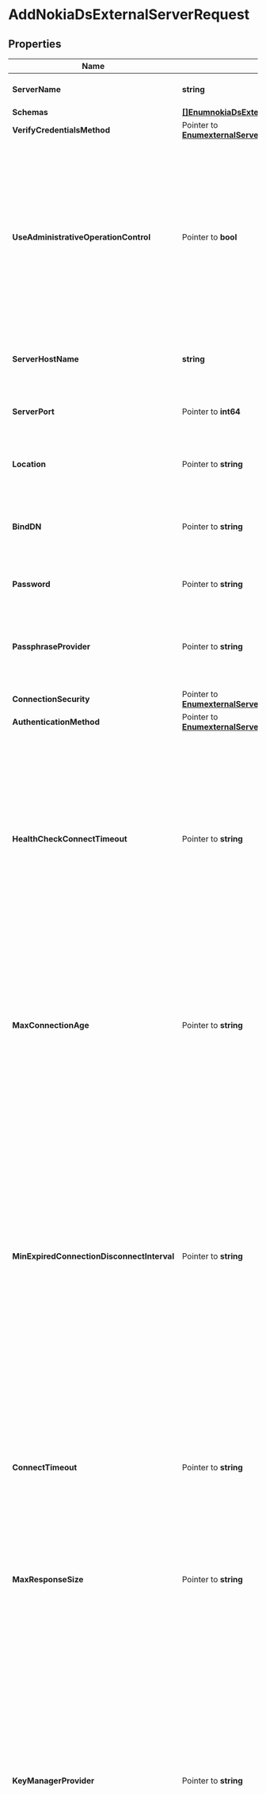 # AddNokiaDsExternalServerRequest

## Properties

Name | Type | Description | Notes
------------ | ------------- | ------------- | -------------
**ServerName** | **string** | Name of the new External Server | 
**Schemas** | [**[]EnumnokiaDsExternalServerSchemaUrn**](EnumnokiaDsExternalServerSchemaUrn.md) |  | 
**VerifyCredentialsMethod** | Pointer to [**EnumexternalServerVerifyCredentialsMethodProp**](EnumexternalServerVerifyCredentialsMethodProp.md) |  | [optional] 
**UseAdministrativeOperationControl** | Pointer to **bool** | Indicates whether to include the administrative operation request control in requests sent to this server which are intended for administrative operations (e.g., health checking) rather than requests directly from clients. | [optional] 
**ServerHostName** | **string** | The host name or IP address of the target LDAP server. | 
**ServerPort** | Pointer to **int64** | The port number on which the server listens for requests. | [optional] 
**Location** | Pointer to **string** | Specifies the location for the LDAP External Server. | [optional] 
**BindDN** | Pointer to **string** | The DN to use to bind to the target LDAP server if simple authentication is required. | [optional] 
**Password** | Pointer to **string** | The login password for the specified user. | [optional] 
**PassphraseProvider** | Pointer to **string** | The passphrase provider to use to obtain the login password for the specified user. | [optional] 
**ConnectionSecurity** | Pointer to [**EnumexternalServerNokiaDsConnectionSecurityProp**](EnumexternalServerNokiaDsConnectionSecurityProp.md) |  | [optional] 
**AuthenticationMethod** | Pointer to [**EnumexternalServerNokiaDsAuthenticationMethodProp**](EnumexternalServerNokiaDsAuthenticationMethodProp.md) |  | [optional] 
**HealthCheckConnectTimeout** | Pointer to **string** | Specifies the maximum length of time to wait for a connection to be established for the purpose of performing a health check. If the connection cannot be established within this length of time, the server will be classified as unavailable. | [optional] 
**MaxConnectionAge** | Pointer to **string** | Specifies the maximum length of time that connections to this server should be allowed to remain established before being closed and replaced with newly-established connections. | [optional] 
**MinExpiredConnectionDisconnectInterval** | Pointer to **string** | Specifies the minimum length of time that should pass between connection closures as a result of the connections being established for longer than the maximum connection age. This may help avoid cases in which a large number of connections are closed and re-established in a short period of time because of the maximum connection age. | [optional] 
**ConnectTimeout** | Pointer to **string** | Specifies the maximum length of time to wait for a connection to be established before giving up and considering the server unavailable. | [optional] 
**MaxResponseSize** | Pointer to **string** | Specifies the maximum response size that should be supported for messages received from the LDAP external server. | [optional] 
**KeyManagerProvider** | Pointer to **string** | The key manager provider to use if SSL or StartTLS is to be used for connection-level security. When specifying a value for this property (except when using the Null key manager provider) you must ensure that the external server trusts this server&#39;s public certificate by adding this server&#39;s public certificate to the external server&#39;s trust store. | [optional] 
**TrustManagerProvider** | Pointer to **string** | The trust manager provider to use if SSL or StartTLS is to be used for connection-level security. | [optional] 
**InitialConnections** | Pointer to **int64** | The number of connections to initially establish to the LDAP external server. A value of zero indicates that the number of connections should be dynamically based on the number of available worker threads. This will be ignored when using a thread-local connection pool. | [optional] 
**MaxConnections** | Pointer to **int64** | The maximum number of concurrent connections to maintain for the LDAP external server. A value of zero indicates that the number of connections should be dynamically based on the number of available worker threads. This will be ignored when using a thread-local connection pool. | [optional] 
**DefunctConnectionResultCode** | Pointer to [**[]EnumexternalServerDefunctConnectionResultCodeProp**](EnumexternalServerDefunctConnectionResultCodeProp.md) |  | [optional] 
**AbandonOnTimeout** | Pointer to **bool** | Indicates whether to send an abandon request for an operation for which a response timeout is encountered. A request which has timed out on one server may be retried on another server regardless of whether an abandon request is sent, but if the initial attempt is not abandoned then a long-running operation may unnecessarily continue to consume processing resources on the initial server. | [optional] 
**Description** | Pointer to **string** | A description for this External Server | [optional] 

## Methods

### NewAddNokiaDsExternalServerRequest

`func NewAddNokiaDsExternalServerRequest(serverName string, schemas []EnumnokiaDsExternalServerSchemaUrn, serverHostName string, ) *AddNokiaDsExternalServerRequest`

NewAddNokiaDsExternalServerRequest instantiates a new AddNokiaDsExternalServerRequest object
This constructor will assign default values to properties that have it defined,
and makes sure properties required by API are set, but the set of arguments
will change when the set of required properties is changed

### NewAddNokiaDsExternalServerRequestWithDefaults

`func NewAddNokiaDsExternalServerRequestWithDefaults() *AddNokiaDsExternalServerRequest`

NewAddNokiaDsExternalServerRequestWithDefaults instantiates a new AddNokiaDsExternalServerRequest object
This constructor will only assign default values to properties that have it defined,
but it doesn't guarantee that properties required by API are set

### GetServerName

`func (o *AddNokiaDsExternalServerRequest) GetServerName() string`

GetServerName returns the ServerName field if non-nil, zero value otherwise.

### GetServerNameOk

`func (o *AddNokiaDsExternalServerRequest) GetServerNameOk() (*string, bool)`

GetServerNameOk returns a tuple with the ServerName field if it's non-nil, zero value otherwise
and a boolean to check if the value has been set.

### SetServerName

`func (o *AddNokiaDsExternalServerRequest) SetServerName(v string)`

SetServerName sets ServerName field to given value.


### GetSchemas

`func (o *AddNokiaDsExternalServerRequest) GetSchemas() []EnumnokiaDsExternalServerSchemaUrn`

GetSchemas returns the Schemas field if non-nil, zero value otherwise.

### GetSchemasOk

`func (o *AddNokiaDsExternalServerRequest) GetSchemasOk() (*[]EnumnokiaDsExternalServerSchemaUrn, bool)`

GetSchemasOk returns a tuple with the Schemas field if it's non-nil, zero value otherwise
and a boolean to check if the value has been set.

### SetSchemas

`func (o *AddNokiaDsExternalServerRequest) SetSchemas(v []EnumnokiaDsExternalServerSchemaUrn)`

SetSchemas sets Schemas field to given value.


### GetVerifyCredentialsMethod

`func (o *AddNokiaDsExternalServerRequest) GetVerifyCredentialsMethod() EnumexternalServerVerifyCredentialsMethodProp`

GetVerifyCredentialsMethod returns the VerifyCredentialsMethod field if non-nil, zero value otherwise.

### GetVerifyCredentialsMethodOk

`func (o *AddNokiaDsExternalServerRequest) GetVerifyCredentialsMethodOk() (*EnumexternalServerVerifyCredentialsMethodProp, bool)`

GetVerifyCredentialsMethodOk returns a tuple with the VerifyCredentialsMethod field if it's non-nil, zero value otherwise
and a boolean to check if the value has been set.

### SetVerifyCredentialsMethod

`func (o *AddNokiaDsExternalServerRequest) SetVerifyCredentialsMethod(v EnumexternalServerVerifyCredentialsMethodProp)`

SetVerifyCredentialsMethod sets VerifyCredentialsMethod field to given value.

### HasVerifyCredentialsMethod

`func (o *AddNokiaDsExternalServerRequest) HasVerifyCredentialsMethod() bool`

HasVerifyCredentialsMethod returns a boolean if a field has been set.

### GetUseAdministrativeOperationControl

`func (o *AddNokiaDsExternalServerRequest) GetUseAdministrativeOperationControl() bool`

GetUseAdministrativeOperationControl returns the UseAdministrativeOperationControl field if non-nil, zero value otherwise.

### GetUseAdministrativeOperationControlOk

`func (o *AddNokiaDsExternalServerRequest) GetUseAdministrativeOperationControlOk() (*bool, bool)`

GetUseAdministrativeOperationControlOk returns a tuple with the UseAdministrativeOperationControl field if it's non-nil, zero value otherwise
and a boolean to check if the value has been set.

### SetUseAdministrativeOperationControl

`func (o *AddNokiaDsExternalServerRequest) SetUseAdministrativeOperationControl(v bool)`

SetUseAdministrativeOperationControl sets UseAdministrativeOperationControl field to given value.

### HasUseAdministrativeOperationControl

`func (o *AddNokiaDsExternalServerRequest) HasUseAdministrativeOperationControl() bool`

HasUseAdministrativeOperationControl returns a boolean if a field has been set.

### GetServerHostName

`func (o *AddNokiaDsExternalServerRequest) GetServerHostName() string`

GetServerHostName returns the ServerHostName field if non-nil, zero value otherwise.

### GetServerHostNameOk

`func (o *AddNokiaDsExternalServerRequest) GetServerHostNameOk() (*string, bool)`

GetServerHostNameOk returns a tuple with the ServerHostName field if it's non-nil, zero value otherwise
and a boolean to check if the value has been set.

### SetServerHostName

`func (o *AddNokiaDsExternalServerRequest) SetServerHostName(v string)`

SetServerHostName sets ServerHostName field to given value.


### GetServerPort

`func (o *AddNokiaDsExternalServerRequest) GetServerPort() int64`

GetServerPort returns the ServerPort field if non-nil, zero value otherwise.

### GetServerPortOk

`func (o *AddNokiaDsExternalServerRequest) GetServerPortOk() (*int64, bool)`

GetServerPortOk returns a tuple with the ServerPort field if it's non-nil, zero value otherwise
and a boolean to check if the value has been set.

### SetServerPort

`func (o *AddNokiaDsExternalServerRequest) SetServerPort(v int64)`

SetServerPort sets ServerPort field to given value.

### HasServerPort

`func (o *AddNokiaDsExternalServerRequest) HasServerPort() bool`

HasServerPort returns a boolean if a field has been set.

### GetLocation

`func (o *AddNokiaDsExternalServerRequest) GetLocation() string`

GetLocation returns the Location field if non-nil, zero value otherwise.

### GetLocationOk

`func (o *AddNokiaDsExternalServerRequest) GetLocationOk() (*string, bool)`

GetLocationOk returns a tuple with the Location field if it's non-nil, zero value otherwise
and a boolean to check if the value has been set.

### SetLocation

`func (o *AddNokiaDsExternalServerRequest) SetLocation(v string)`

SetLocation sets Location field to given value.

### HasLocation

`func (o *AddNokiaDsExternalServerRequest) HasLocation() bool`

HasLocation returns a boolean if a field has been set.

### GetBindDN

`func (o *AddNokiaDsExternalServerRequest) GetBindDN() string`

GetBindDN returns the BindDN field if non-nil, zero value otherwise.

### GetBindDNOk

`func (o *AddNokiaDsExternalServerRequest) GetBindDNOk() (*string, bool)`

GetBindDNOk returns a tuple with the BindDN field if it's non-nil, zero value otherwise
and a boolean to check if the value has been set.

### SetBindDN

`func (o *AddNokiaDsExternalServerRequest) SetBindDN(v string)`

SetBindDN sets BindDN field to given value.

### HasBindDN

`func (o *AddNokiaDsExternalServerRequest) HasBindDN() bool`

HasBindDN returns a boolean if a field has been set.

### GetPassword

`func (o *AddNokiaDsExternalServerRequest) GetPassword() string`

GetPassword returns the Password field if non-nil, zero value otherwise.

### GetPasswordOk

`func (o *AddNokiaDsExternalServerRequest) GetPasswordOk() (*string, bool)`

GetPasswordOk returns a tuple with the Password field if it's non-nil, zero value otherwise
and a boolean to check if the value has been set.

### SetPassword

`func (o *AddNokiaDsExternalServerRequest) SetPassword(v string)`

SetPassword sets Password field to given value.

### HasPassword

`func (o *AddNokiaDsExternalServerRequest) HasPassword() bool`

HasPassword returns a boolean if a field has been set.

### GetPassphraseProvider

`func (o *AddNokiaDsExternalServerRequest) GetPassphraseProvider() string`

GetPassphraseProvider returns the PassphraseProvider field if non-nil, zero value otherwise.

### GetPassphraseProviderOk

`func (o *AddNokiaDsExternalServerRequest) GetPassphraseProviderOk() (*string, bool)`

GetPassphraseProviderOk returns a tuple with the PassphraseProvider field if it's non-nil, zero value otherwise
and a boolean to check if the value has been set.

### SetPassphraseProvider

`func (o *AddNokiaDsExternalServerRequest) SetPassphraseProvider(v string)`

SetPassphraseProvider sets PassphraseProvider field to given value.

### HasPassphraseProvider

`func (o *AddNokiaDsExternalServerRequest) HasPassphraseProvider() bool`

HasPassphraseProvider returns a boolean if a field has been set.

### GetConnectionSecurity

`func (o *AddNokiaDsExternalServerRequest) GetConnectionSecurity() EnumexternalServerNokiaDsConnectionSecurityProp`

GetConnectionSecurity returns the ConnectionSecurity field if non-nil, zero value otherwise.

### GetConnectionSecurityOk

`func (o *AddNokiaDsExternalServerRequest) GetConnectionSecurityOk() (*EnumexternalServerNokiaDsConnectionSecurityProp, bool)`

GetConnectionSecurityOk returns a tuple with the ConnectionSecurity field if it's non-nil, zero value otherwise
and a boolean to check if the value has been set.

### SetConnectionSecurity

`func (o *AddNokiaDsExternalServerRequest) SetConnectionSecurity(v EnumexternalServerNokiaDsConnectionSecurityProp)`

SetConnectionSecurity sets ConnectionSecurity field to given value.

### HasConnectionSecurity

`func (o *AddNokiaDsExternalServerRequest) HasConnectionSecurity() bool`

HasConnectionSecurity returns a boolean if a field has been set.

### GetAuthenticationMethod

`func (o *AddNokiaDsExternalServerRequest) GetAuthenticationMethod() EnumexternalServerNokiaDsAuthenticationMethodProp`

GetAuthenticationMethod returns the AuthenticationMethod field if non-nil, zero value otherwise.

### GetAuthenticationMethodOk

`func (o *AddNokiaDsExternalServerRequest) GetAuthenticationMethodOk() (*EnumexternalServerNokiaDsAuthenticationMethodProp, bool)`

GetAuthenticationMethodOk returns a tuple with the AuthenticationMethod field if it's non-nil, zero value otherwise
and a boolean to check if the value has been set.

### SetAuthenticationMethod

`func (o *AddNokiaDsExternalServerRequest) SetAuthenticationMethod(v EnumexternalServerNokiaDsAuthenticationMethodProp)`

SetAuthenticationMethod sets AuthenticationMethod field to given value.

### HasAuthenticationMethod

`func (o *AddNokiaDsExternalServerRequest) HasAuthenticationMethod() bool`

HasAuthenticationMethod returns a boolean if a field has been set.

### GetHealthCheckConnectTimeout

`func (o *AddNokiaDsExternalServerRequest) GetHealthCheckConnectTimeout() string`

GetHealthCheckConnectTimeout returns the HealthCheckConnectTimeout field if non-nil, zero value otherwise.

### GetHealthCheckConnectTimeoutOk

`func (o *AddNokiaDsExternalServerRequest) GetHealthCheckConnectTimeoutOk() (*string, bool)`

GetHealthCheckConnectTimeoutOk returns a tuple with the HealthCheckConnectTimeout field if it's non-nil, zero value otherwise
and a boolean to check if the value has been set.

### SetHealthCheckConnectTimeout

`func (o *AddNokiaDsExternalServerRequest) SetHealthCheckConnectTimeout(v string)`

SetHealthCheckConnectTimeout sets HealthCheckConnectTimeout field to given value.

### HasHealthCheckConnectTimeout

`func (o *AddNokiaDsExternalServerRequest) HasHealthCheckConnectTimeout() bool`

HasHealthCheckConnectTimeout returns a boolean if a field has been set.

### GetMaxConnectionAge

`func (o *AddNokiaDsExternalServerRequest) GetMaxConnectionAge() string`

GetMaxConnectionAge returns the MaxConnectionAge field if non-nil, zero value otherwise.

### GetMaxConnectionAgeOk

`func (o *AddNokiaDsExternalServerRequest) GetMaxConnectionAgeOk() (*string, bool)`

GetMaxConnectionAgeOk returns a tuple with the MaxConnectionAge field if it's non-nil, zero value otherwise
and a boolean to check if the value has been set.

### SetMaxConnectionAge

`func (o *AddNokiaDsExternalServerRequest) SetMaxConnectionAge(v string)`

SetMaxConnectionAge sets MaxConnectionAge field to given value.

### HasMaxConnectionAge

`func (o *AddNokiaDsExternalServerRequest) HasMaxConnectionAge() bool`

HasMaxConnectionAge returns a boolean if a field has been set.

### GetMinExpiredConnectionDisconnectInterval

`func (o *AddNokiaDsExternalServerRequest) GetMinExpiredConnectionDisconnectInterval() string`

GetMinExpiredConnectionDisconnectInterval returns the MinExpiredConnectionDisconnectInterval field if non-nil, zero value otherwise.

### GetMinExpiredConnectionDisconnectIntervalOk

`func (o *AddNokiaDsExternalServerRequest) GetMinExpiredConnectionDisconnectIntervalOk() (*string, bool)`

GetMinExpiredConnectionDisconnectIntervalOk returns a tuple with the MinExpiredConnectionDisconnectInterval field if it's non-nil, zero value otherwise
and a boolean to check if the value has been set.

### SetMinExpiredConnectionDisconnectInterval

`func (o *AddNokiaDsExternalServerRequest) SetMinExpiredConnectionDisconnectInterval(v string)`

SetMinExpiredConnectionDisconnectInterval sets MinExpiredConnectionDisconnectInterval field to given value.

### HasMinExpiredConnectionDisconnectInterval

`func (o *AddNokiaDsExternalServerRequest) HasMinExpiredConnectionDisconnectInterval() bool`

HasMinExpiredConnectionDisconnectInterval returns a boolean if a field has been set.

### GetConnectTimeout

`func (o *AddNokiaDsExternalServerRequest) GetConnectTimeout() string`

GetConnectTimeout returns the ConnectTimeout field if non-nil, zero value otherwise.

### GetConnectTimeoutOk

`func (o *AddNokiaDsExternalServerRequest) GetConnectTimeoutOk() (*string, bool)`

GetConnectTimeoutOk returns a tuple with the ConnectTimeout field if it's non-nil, zero value otherwise
and a boolean to check if the value has been set.

### SetConnectTimeout

`func (o *AddNokiaDsExternalServerRequest) SetConnectTimeout(v string)`

SetConnectTimeout sets ConnectTimeout field to given value.

### HasConnectTimeout

`func (o *AddNokiaDsExternalServerRequest) HasConnectTimeout() bool`

HasConnectTimeout returns a boolean if a field has been set.

### GetMaxResponseSize

`func (o *AddNokiaDsExternalServerRequest) GetMaxResponseSize() string`

GetMaxResponseSize returns the MaxResponseSize field if non-nil, zero value otherwise.

### GetMaxResponseSizeOk

`func (o *AddNokiaDsExternalServerRequest) GetMaxResponseSizeOk() (*string, bool)`

GetMaxResponseSizeOk returns a tuple with the MaxResponseSize field if it's non-nil, zero value otherwise
and a boolean to check if the value has been set.

### SetMaxResponseSize

`func (o *AddNokiaDsExternalServerRequest) SetMaxResponseSize(v string)`

SetMaxResponseSize sets MaxResponseSize field to given value.

### HasMaxResponseSize

`func (o *AddNokiaDsExternalServerRequest) HasMaxResponseSize() bool`

HasMaxResponseSize returns a boolean if a field has been set.

### GetKeyManagerProvider

`func (o *AddNokiaDsExternalServerRequest) GetKeyManagerProvider() string`

GetKeyManagerProvider returns the KeyManagerProvider field if non-nil, zero value otherwise.

### GetKeyManagerProviderOk

`func (o *AddNokiaDsExternalServerRequest) GetKeyManagerProviderOk() (*string, bool)`

GetKeyManagerProviderOk returns a tuple with the KeyManagerProvider field if it's non-nil, zero value otherwise
and a boolean to check if the value has been set.

### SetKeyManagerProvider

`func (o *AddNokiaDsExternalServerRequest) SetKeyManagerProvider(v string)`

SetKeyManagerProvider sets KeyManagerProvider field to given value.

### HasKeyManagerProvider

`func (o *AddNokiaDsExternalServerRequest) HasKeyManagerProvider() bool`

HasKeyManagerProvider returns a boolean if a field has been set.

### GetTrustManagerProvider

`func (o *AddNokiaDsExternalServerRequest) GetTrustManagerProvider() string`

GetTrustManagerProvider returns the TrustManagerProvider field if non-nil, zero value otherwise.

### GetTrustManagerProviderOk

`func (o *AddNokiaDsExternalServerRequest) GetTrustManagerProviderOk() (*string, bool)`

GetTrustManagerProviderOk returns a tuple with the TrustManagerProvider field if it's non-nil, zero value otherwise
and a boolean to check if the value has been set.

### SetTrustManagerProvider

`func (o *AddNokiaDsExternalServerRequest) SetTrustManagerProvider(v string)`

SetTrustManagerProvider sets TrustManagerProvider field to given value.

### HasTrustManagerProvider

`func (o *AddNokiaDsExternalServerRequest) HasTrustManagerProvider() bool`

HasTrustManagerProvider returns a boolean if a field has been set.

### GetInitialConnections

`func (o *AddNokiaDsExternalServerRequest) GetInitialConnections() int64`

GetInitialConnections returns the InitialConnections field if non-nil, zero value otherwise.

### GetInitialConnectionsOk

`func (o *AddNokiaDsExternalServerRequest) GetInitialConnectionsOk() (*int64, bool)`

GetInitialConnectionsOk returns a tuple with the InitialConnections field if it's non-nil, zero value otherwise
and a boolean to check if the value has been set.

### SetInitialConnections

`func (o *AddNokiaDsExternalServerRequest) SetInitialConnections(v int64)`

SetInitialConnections sets InitialConnections field to given value.

### HasInitialConnections

`func (o *AddNokiaDsExternalServerRequest) HasInitialConnections() bool`

HasInitialConnections returns a boolean if a field has been set.

### GetMaxConnections

`func (o *AddNokiaDsExternalServerRequest) GetMaxConnections() int64`

GetMaxConnections returns the MaxConnections field if non-nil, zero value otherwise.

### GetMaxConnectionsOk

`func (o *AddNokiaDsExternalServerRequest) GetMaxConnectionsOk() (*int64, bool)`

GetMaxConnectionsOk returns a tuple with the MaxConnections field if it's non-nil, zero value otherwise
and a boolean to check if the value has been set.

### SetMaxConnections

`func (o *AddNokiaDsExternalServerRequest) SetMaxConnections(v int64)`

SetMaxConnections sets MaxConnections field to given value.

### HasMaxConnections

`func (o *AddNokiaDsExternalServerRequest) HasMaxConnections() bool`

HasMaxConnections returns a boolean if a field has been set.

### GetDefunctConnectionResultCode

`func (o *AddNokiaDsExternalServerRequest) GetDefunctConnectionResultCode() []EnumexternalServerDefunctConnectionResultCodeProp`

GetDefunctConnectionResultCode returns the DefunctConnectionResultCode field if non-nil, zero value otherwise.

### GetDefunctConnectionResultCodeOk

`func (o *AddNokiaDsExternalServerRequest) GetDefunctConnectionResultCodeOk() (*[]EnumexternalServerDefunctConnectionResultCodeProp, bool)`

GetDefunctConnectionResultCodeOk returns a tuple with the DefunctConnectionResultCode field if it's non-nil, zero value otherwise
and a boolean to check if the value has been set.

### SetDefunctConnectionResultCode

`func (o *AddNokiaDsExternalServerRequest) SetDefunctConnectionResultCode(v []EnumexternalServerDefunctConnectionResultCodeProp)`

SetDefunctConnectionResultCode sets DefunctConnectionResultCode field to given value.

### HasDefunctConnectionResultCode

`func (o *AddNokiaDsExternalServerRequest) HasDefunctConnectionResultCode() bool`

HasDefunctConnectionResultCode returns a boolean if a field has been set.

### GetAbandonOnTimeout

`func (o *AddNokiaDsExternalServerRequest) GetAbandonOnTimeout() bool`

GetAbandonOnTimeout returns the AbandonOnTimeout field if non-nil, zero value otherwise.

### GetAbandonOnTimeoutOk

`func (o *AddNokiaDsExternalServerRequest) GetAbandonOnTimeoutOk() (*bool, bool)`

GetAbandonOnTimeoutOk returns a tuple with the AbandonOnTimeout field if it's non-nil, zero value otherwise
and a boolean to check if the value has been set.

### SetAbandonOnTimeout

`func (o *AddNokiaDsExternalServerRequest) SetAbandonOnTimeout(v bool)`

SetAbandonOnTimeout sets AbandonOnTimeout field to given value.

### HasAbandonOnTimeout

`func (o *AddNokiaDsExternalServerRequest) HasAbandonOnTimeout() bool`

HasAbandonOnTimeout returns a boolean if a field has been set.

### GetDescription

`func (o *AddNokiaDsExternalServerRequest) GetDescription() string`

GetDescription returns the Description field if non-nil, zero value otherwise.

### GetDescriptionOk

`func (o *AddNokiaDsExternalServerRequest) GetDescriptionOk() (*string, bool)`

GetDescriptionOk returns a tuple with the Description field if it's non-nil, zero value otherwise
and a boolean to check if the value has been set.

### SetDescription

`func (o *AddNokiaDsExternalServerRequest) SetDescription(v string)`

SetDescription sets Description field to given value.

### HasDescription

`func (o *AddNokiaDsExternalServerRequest) HasDescription() bool`

HasDescription returns a boolean if a field has been set.


[[Back to Model list]](../README.md#documentation-for-models) [[Back to API list]](../README.md#documentation-for-api-endpoints) [[Back to README]](../README.md)



